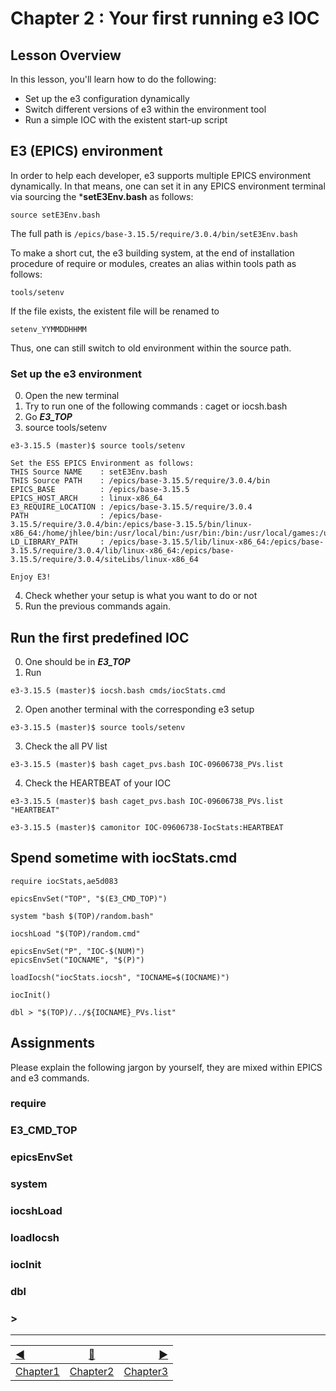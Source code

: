 # Chapter 2 : Your first running e3 IOC

## Lesson Overview

In this lesson, you'll learn how to do the following:
* Set up the e3 configuration dynamically
* Switch different versions of e3 within the environment tool
* Run a simple IOC with the existent start-up script


## E3 (EPICS) environment


In order to help each developer, e3 supports multiple EPICS environment dynamically. In that means, one can set it in any EPICS environment terminal via sourcing the ***setE3Env.bash** as follows:

```
source setE3Env.bash
```

The full path is ```/epics/base-3.15.5/require/3.0.4/bin/setE3Env.bash```

To make a short cut, the e3 building system, at the end of installation procedure of require or modules, creates an alias within tools path as follows:
```
tools/setenv
```
If the file exists, the existent file will be renamed to
```
setenv_YYMMDDHHMM
```

Thus, one can still switch to old environment within the source path.


### Set up the e3 environment

0. Open the new terminal
1. Try to run one of the following commands : caget or iocsh.bash
2. Go ***E3_TOP***
3. source tools/setenv
```
e3-3.15.5 (master)$ source tools/setenv

Set the ESS EPICS Environment as follows:
THIS Source NAME    : setE3Env.bash
THIS Source PATH    : /epics/base-3.15.5/require/3.0.4/bin
EPICS_BASE          : /epics/base-3.15.5
EPICS_HOST_ARCH     : linux-x86_64
E3_REQUIRE_LOCATION : /epics/base-3.15.5/require/3.0.4
PATH                : /epics/base-3.15.5/require/3.0.4/bin:/epics/base-3.15.5/bin/linux-x86_64:/home/jhlee/bin:/usr/local/bin:/usr/bin:/bin:/usr/local/games:/usr/games
LD_LIBRARY_PATH     : /epics/base-3.15.5/lib/linux-x86_64:/epics/base-3.15.5/require/3.0.4/lib/linux-x86_64:/epics/base-3.15.5/require/3.0.4/siteLibs/linux-x86_64

Enjoy E3!
```
4. Check whether your setup is what you want to do or not
5. Run the previous commands again.


## Run the first predefined IOC

0. One should be in ***E3_TOP***
1. Run
``` 
e3-3.15.5 (master)$ iocsh.bash cmds/iocStats.cmd 
```
2. Open another terminal with the corresponding e3 setup
```
e3-3.15.5 (master)$ source tools/setenv
```
3. Check the all PV list
```
e3-3.15.5 (master)$ bash caget_pvs.bash IOC-09606738_PVs.list
```
4. Check the HEARTBEAT of your IOC

```
e3-3.15.5 (master)$ bash caget_pvs.bash IOC-09606738_PVs.list "HEARTBEAT"
```

```
e3-3.15.5 (master)$ camonitor IOC-09606738-IocStats:HEARTBEAT
```


## Spend sometime with iocStats.cmd 

```
require iocStats,ae5d083

epicsEnvSet("TOP", "$(E3_CMD_TOP)")

system "bash $(TOP)/random.bash"

iocshLoad "$(TOP)/random.cmd"

epicsEnvSet("P", "IOC-$(NUM)")
epicsEnvSet("IOCNAME", "$(P)")

loadIocsh("iocStats.iocsh", "IOCNAME=$(IOCNAME)")

iocInit()

dbl > "$(TOP)/../${IOCNAME}_PVs.list"
```

## Assignments

Please explain the following jargon by yourself, they are mixed within EPICS and e3 commands.

### require

### E3_CMD_TOP

### epicsEnvSet

### system

### iocshLoad

### loadIocsh

### iocInit

### dbl

### > 



------------------
[:arrow_backward:](chapter1.md)  | [:arrow_up_small:](chapter2.md)  | [:arrow_forward:](chapter3.md)
:--- | --- |---: 
[Chapter1](chapter1.md) | [Chapter2](chapter2.md) | [Chapter3](chapter3.md)

